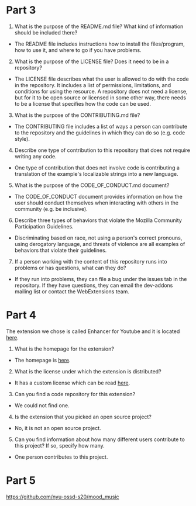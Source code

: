 # Part 3
1. What is the purpose of the README.md file? What kind of information should be included there?
  * The README file includes instructions how to install the files/program, how to use it, and where to go if you have problems.
2. What is the purpose of the LICENSE file? Does it need to be in a repository?
  * The LICENSE file describes what the user is allowed to do with the code in the repository. It includes a list of permissions, limitations, and conditions for using the resource. A repository does not need a license, but for it to be open source or licensed in some other way, there needs to be a license that specifies how the code can be used.
3. What is the purpose of the CONTRIBUTING.md file?
  * The CONTRIBUTING file includes a list of ways a person can contribute to the repository and the guidelines in which they can do so (e.g. code style).
4. Describe one type of contribution to this repository that does not require writing any code.
  * One type of contribution that does not involve code is contributing a translation of the example's localizable strings into a new language.
5. What is the purpose of the CODE_OF_CONDUCT.md document?
  * The CODE_OF_CONDUCT document provides information on how the user should conduct themselves when interacting with others in the community (e.g. be inclusive). 
6. Describe three types of behaviors that violate the Mozilla Community Participation Guidelines.
  * Discriminating based on race, not using a person's correct pronouns, using derogatory language, and threats of violence are all examples of behaviors that violate their guidelines.
7. If a person working with the content of this repository runs into problems or has questions, what can they do?
  * If they run into problems, they can file a bug under the issues tab in the repository. If they have questions, they can email the dev-addons mailing list or contact the WebExtensions team.

# Part 4
The extension we chose is called Enhancer for Youtube and it is located [here](https://addons.mozilla.org/en-US/firefox/addon/enhancer-for-youtube/?src=featured).
1. What is the homepage for the extension?
 * The homepage is [here](https://www.mrfdev.com/enhancer-for-youtube).
2. What is the license under which the extension is distributed?
 * It has a custom license which can be read [here](https://addons.mozilla.org/en-US/firefox/addon/enhancer-for-youtube/license/).
3. Can you find a code repository for this extension?
 * We could not find one.
4. Is the extension that you picked an open source project?
 * No, it is not an open source project.
5. Can you find information about how many different users contribute to this project? If so, specify how many.
 * One person contributes to this project.

# Part 5 
https://github.com/nyu-ossd-s20/mood_music
